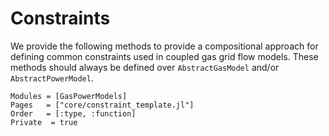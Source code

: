 # Constraints
We provide the following methods to provide a compositional approach for defining common constraints used in coupled gas grid flow models.
These methods should always be defined over `AbstractGasModel` and/or `AbstractPowerModel`.


```@autodocs
Modules = [GasPowerModels]
Pages   = ["core/constraint_template.jl"]
Order   = [:type, :function]
Private  = true
```
